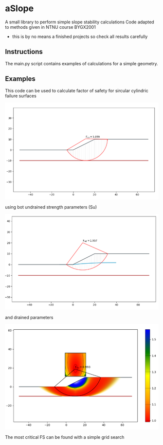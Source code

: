 # aSlope

A small library to perform simple slope stability calculations
Code adapted to methods given in NTNU course BYGX2001
- this is by no means a finished projects so check all results carefully


## Instructions
The main.py script contains examples of calculations for a simple geometry.

## Examples
This code can be used to calculate factor of safety for sircular cylindric failure surfaces

![](https://raw.githubusercontent.com/siggimar/aSlope/main/examples/Single_FS_Su.PNG)

using bot undrained strength parameters (Su)

![](https://raw.githubusercontent.com/siggimar/aSlope/main/examples/Single_FS_a-phi.PNG)

and drained parameters

![](https://raw.githubusercontent.com/siggimar/aSlope/main/examples/ex_2_gridsearch.png)

The most critical FS can be found with a simple grid search
